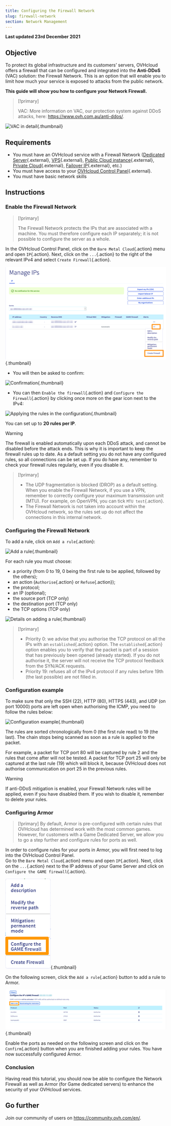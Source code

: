 ```yaml
---
title: Configuring the Firewall Network
slug: firewall-network
section: Network Management
---
```


**Last updated 23rd December 2021**

## Objective

To protect its global infrastructure and its customers’ servers, OVHcloud offers a firewall that can be configured and integrated into the **Anti-DDoS** (VAC) solution: the Firewall Network. This is an option that will enable you to limit how much your service is exposed to attacks from the public network.

**This guide will show you how to configure your Network Firewall.**


> [!primary]
>
> VAC: More information on VAC, our protection system against DDoS attacks, here: <https://www.ovh.com.au/anti-ddos/>.
> 

![VAC in detail](images/vac-inside.png){.thumbnail}


## Requirements

- You must have an OVHcloud service with a Firewall Network ([Dedicated Server](https://www.ovh.com.au/dedicated-servers/){.external}, [VPS](https://www.ovh.com.au/vps/){.external}, [Public Cloud instance](https://www.ovh.com.au/public-cloud/instances/){.external}, [Private Cloud](https://www.ovh.com.au/private-cloud/){.external},  [Failover IP](https://www.ovh.com.au/dedicated-servers/ip_failover.xml){.external}, etc.)
- You must have access to your [OVHcloud Control Panel](https://ca.ovh.com/auth/?action=gotomanager&from=https://www.ovh.com.au/&ovhSubsidiary=au){.external}.
- You must have basic network skills


## Instructions

### Enable the Firewall Network

> [!primary]
>
> The Firewall Network protects the IPs that are associated with a machine. You must therefore configure each IP separately; it is not possible to configure the server as a whole.
> 

In the OVHcloud Control Panel, click on the `Bare Metal Cloud`{.action} menu and open `IP`{.action}. Next, click on the `...`{.action} to the right of the relevant IPv4 and select `Create Firewall`{.action}.

![Enabling the Firewall Network](images/firewall_creation2022.png){.thumbnail}

- You will then be asked to confirm:

![Confirmation](images/creationvalid.png){.thumbnail}

- You can then `Enable the firewall`{.action} and `Configure the Firewall`{.action} by clicking once more on the gear icon next to the IPv4:

![Applying the rules in the configuration](images/activationconfig.png){.thumbnail}

You can set up to **20 rules per IP**.


> [!warning]
>
> The firewall is enabled automatically upon each DDoS attack, and cannot be disabled before the attack ends. This is why it is important to keep the firewall rules up to date.
> As a default setting you do not have any configured rules, so all connections can be set up.
> If you do have any, remember to check your firewall rules regularly, even if you disable it.
> 


> [!primary]
>
> - The UDP fragmentation is blocked (DROP) as a default setting. When you enable the Firewall Network, if you use a VPN, remember to correctly configure your maximum transmission unit (MTU). For example, on OpenVPN, you can tick `MTU test`{.action}.
> - The Firewall Network is not taken into account within the OVHcloud network, so the rules set up do not affect the connections in this internal network.
>


### Configuring the Firewall Network

To add a rule, click on `Add a rule`{.action}:


![Add a rule](images/ajoutregle1.png){.thumbnail}

For each rule you must choose:

- a priority (from 0 to 19, 0 being the first rule to be applied, followed by the others);
- an action (`Authorise`{.action} or `Refuse`{.action});
- the protocol;
- an IP (optional);
- the source port (TCP only)
- the destination port (TCP only)
- the TCP options (TCP only)


![Details on adding a rule](images/ajoutregle4.png){.thumbnail}


> [!primary]
>
> - Priority 0: we advise that you authorise the TCP protocol on all the IPs with an `established`{.action} option. The `established`{.action} option enables you to verify that the packet is part of a session that has previously been opened (already started). If you do not authorise it, the server will not receive the TCP protocol feedback from the SYN/ACK requests.
> - Priority 19: refuses all of the IPv4 protocol if any rules before 19th (the last possible) are not filled in.
> 


### Configuration example

To make sure that only the SSH (22), HTTP (80), HTTPS (443), and UDP (on port 10000) ports are left open when authorising the ICMP, you need to follow the rules below:

![Configuration example](images/exemple.png){.thumbnail}

The rules are sorted chronologically from 0 (the first rule read) to 19 (the last). The chain stops being scanned as soon as a rule is applied to the packet.

For example, a packet for TCP port 80 will be captured by rule 2 and the rules that come after will not be tested. A packet for TCP port 25 will only be captured at the last rule (19) which will block it, because OVHcloud does not authorise communication on port 25 in the previous rules.

> [!warning]
>
> If anti-DDoS mitigation is enabled, your Firewall Network rules will be applied, even if you have disabled them. If you wish to disable it, remember to delete your rules.
> 

### Configuring Armor

> [!primary]
> By default, Armor is pre-configured with certain rules that OVHcloud has determined work with the most common games. However, for customers with a Game Dedicated Server, we allow you to go a step further and configure rules for ports as well.
>

In order to configure rules for your ports in Armor, you will first need to log into the OVHcloud Control Panel.<br>
Go to the `Bare Metal Cloud`{.action} menu and open `IP`{.action}. Next, click on the `...`{.action} next to the IP address of your Game Server and click on `Configure the GAME firewall`{.action}.

![Game_wall](images/GAMEwall2021.png){.thumbnail}

On the following screen, click the `Add a rule`{.action} button to add a rule to Armor.

![Configure_Armor](images/ConfigureArmor2021.png){.thumbnail}

Enable the ports as needed on the following screen and click on the `Confirm`{.action} button when you are finished adding your rules. You have now successfully configured Armor.

### Conclusion

Having read this tutorial, you should now be able to configure the Network Firewall as well as Armor (for Game dedicated servers) to enhance the security of your OVHcloud services.

## Go further

Join our community of users on <https://community.ovh.com/en/>.
